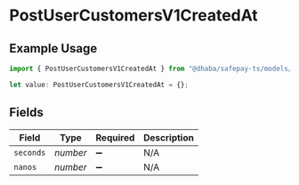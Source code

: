# PostUserCustomersV1CreatedAt

## Example Usage

```typescript
import { PostUserCustomersV1CreatedAt } from "@dhaba/safepay-ts/models/operations";

let value: PostUserCustomersV1CreatedAt = {};
```

## Fields

| Field              | Type               | Required           | Description        |
| ------------------ | ------------------ | ------------------ | ------------------ |
| `seconds`          | *number*           | :heavy_minus_sign: | N/A                |
| `nanos`            | *number*           | :heavy_minus_sign: | N/A                |